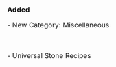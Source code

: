 ### Added

<font size="3">
<p>- New Category: Miscellaneous</p>
<p>&nbsp;</p>
<p>- Universal Stone Recipes</p>
</font>